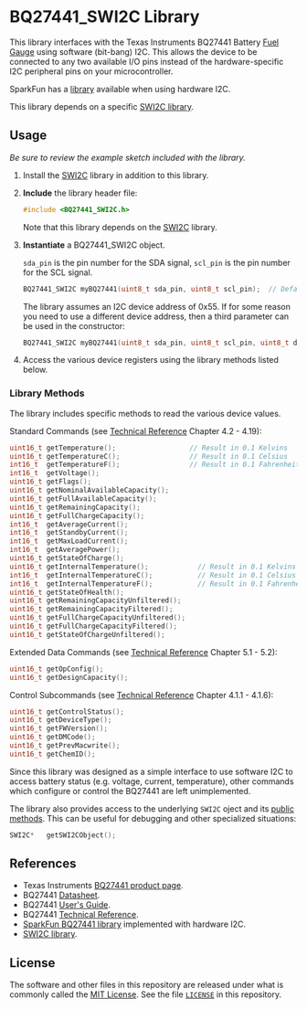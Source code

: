 # BQ27441_SWI2C Library

This library interfaces with the Texas Instruments BQ27441 Battery [Fuel Gauge][1] using software (bit-bang) I2C. This allows the device to be connected to any two available I/O pins instead of the hardware-specific I2C peripheral pins on your microcontroller.

SparkFun has a [library][4] available when using hardware I2C.

This library depends on a specific [SWI2C library][5].

## Usage

_Be sure to review the example sketch included with the library._

1. Install the [SWI2C][5] library in addition to this library.

2. **Include** the library header file:

    ```cpp
    #include <BQ27441_SWI2C.h>
    ```

    Note that this library depends on the [SWI2C][5] library.

3. **Instantiate** a BQ27441_SWI2C object.

    `sda_pin` is the pin number for the SDA signal, `scl_pin` is the pin number for the SCL signal.

    ```cpp
    BQ27441_SWI2C myBQ27441(uint8_t sda_pin, uint8_t scl_pin);  // Default I2C address 0x55
    ```

    The library assumes an I2C device address of 0x55. If for some reason you need to use a different device address, then a third parameter can be used in the constructor:

    ```cpp
    BQ27441_SWI2C myBQ27441(uint8_t sda_pin, uint8_t scl_pin, uint8_t device_address);
    ```

4. Access the various device registers using the library methods listed below.

### Library Methods

The library includes specific methods to read the various device values.

Standard Commands (see [Technical Reference][3] Chapter 4.2 - 4.19):

```cpp
uint16_t getTemperature();                  // Result in 0.1 Kelvins
uint16_t getTemperatureC();                 // Result in 0.1 Celsius
int16_t  getTemperatureF();                 // Result in 0.1 Fahrenheit
int16_t  getVoltage();
uint16_t getFlags();
uint16_t getNominalAvailableCapacity();
uint16_t getFullAvailableCapacity();
uint16_t getRemainingCapacity();
uint16_t getFullChargeCapacity();
int16_t  getAverageCurrent();
int16_t  getStandbyCurrent();
int16_t  getMaxLoadCurrent();
int16_t  getAveragePower();
uint16_t getStateOfCharge();
uint16_t getInternalTemperature();            // Result in 0.1 Kelvins
int16_t  getInternalTemperatureC();           // Result in 0.1 Celsius
int16_t  getInternalTemperatureF();           // Result in 0.1 Fahrenheit
uint16_t getStateOfHealth();
uint16_t getRemainingCapacityUnfiltered();
uint16_t getRemainingCapacityFiltered();
uint16_t getFullChargeCapacityUnfiltered();
uint16_t getFullChargeCapacityFiltered();
uint16_t getStateOfChargeUnfiltered();
```

Extended Data Commands (see [Technical Reference][3] Chapter 5.1 - 5.2):

```cpp
uint16_t getOpConfig();
uint16_t getDesignCapacity();
```

Control Subcommands (see [Technical Reference][3] Chapter 4.1.1 - 4.1.6):

```cpp
uint16_t getControlStatus();
uint16_t getDeviceType();
uint16_t getFWVersion();
uint16_t getDMCode();
uint16_t getPrevMacwrite();
uint16_t getChemID();
```

Since this library was designed as a simple interface to use software I2C to access battery status (e.g. voltage, current, temperature), other commands which configure or control the BQ27441 are left unimplemented.

The library also provides access to the underlying `SWI2C` oject and its [public methods][5]. This can be useful for debugging and other specialized situations:

```cpp
SWI2C*   getSWI2CObject();
```

## References

+ Texas Instruments [BQ27441 product page][1].
+ BQ27441 [Datasheet][2].
+ BQ27441 [User's Guide][6].
+ BQ27441 [Technical Reference][3].
+ [SparkFun BQ27441 library][4] implemented with hardware I2C.
+ [SWI2C library][5].

## License

The software and other files in this repository are released under what is commonly called the [MIT License][100]. See the file [`LICENSE`][101] in this repository.

[1]:http://www.ti.com/product/bq27441-g1
[2]:http://www.ti.com/lit/gpn/bq27441-g1
[3]:http://www.ti.com/lit/pdf/sluuac9
[4]:https://github.com/sparkfun/SparkFun_BQ27441_Arduino_Library
[5]:https://github.com/Andy4495/SWI2C
[6]:http://www.ti.com/lit/pdf/sluuap4
[100]: https://choosealicense.com/licenses/mit/
[101]: ./LICENSE
[200]: https://github.com/Andy4495/BQ27441_SWI2C
